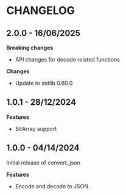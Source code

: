 # CHANGELOG

## 2.0.0 - 16/06/2025

**Breaking changes**

- API changes for decode related functions

**Changes**

- Update to stdlib 0.60.0

## 1.0.1 - 28/12/2024

**Features**

- BitArray support

## 1.0.0 - 04/14/2024

Initial release of convert_json

**Features**

- Encode and decode to JSON.

